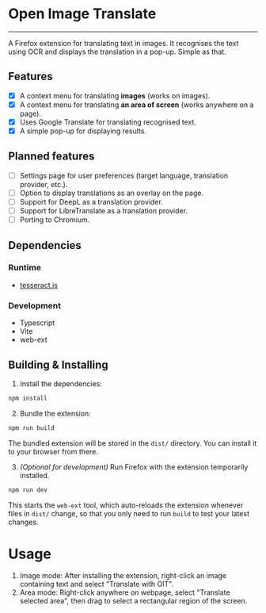 # Open Image Translate
---

A Firefox extension for translating text in images. It recognises the text using OCR and displays the translation in a pop-up. Simple as that.

## Features
- [x] A context menu for translating **images** (works on images).
- [x] A context menu for translating **an area of screen** (works anywhere on a page).
- [x] Uses Google Translate for translating recognised text.
- [x] A simple pop-up for displaying results.

## Planned features
- [ ] Settings page for user preferences (target language, translation provider, etc.).
- [ ] Option to display translations as an overlay on the page.
- [ ] Support for DeepL as a translation provider.
- [ ] Support for LibreTranslate as a translation provider.
- [ ] Porting to Chromium.

## Dependencies
### Runtime
* [tesseract.js](https://github.com/naptha/tesseract.js)
### Development
* Typescript
* Vite
* web-ext

## Building & Installing
1. Install the dependencies:
```sh
npm install
```

2. Bundle the extension:
```sh
npm run build
```
The bundled extension will be stored in the `dist/` directory. You can install it to your browser from there.

3. *(Optional for development)* Run Firefox with the extension temporarily installed.
```sh
npm run dev
```
This starts the `web-ext` tool, which auto-reloads the extension whenever files in `dist/` change, so that you only need to run `build` to test your latest changes.

# Usage
1. Image mode: After installing the extension, right-click an image containing text and select "Translate with OIT".
2. Area mode: Right-click anywhere on webpage, select "Translate selected area", then drag to select a rectangular region of the screen.
